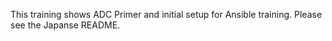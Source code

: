 This training shows ADC Primer and initial setup for Ansible training. Please see the Japanse README.
